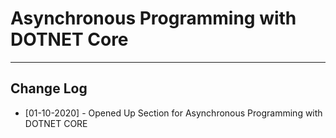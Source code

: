 # Asynchronous Programming with DOTNET Core



---

## Change Log

- [01-10-2020] - Opened Up Section for Asynchronous Programming with DOTNET CORE

